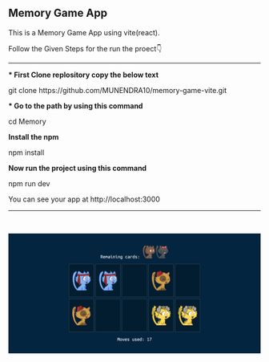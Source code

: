 ## Memory Game App

This is a Memory Game App using vite(react).

Follow the Given Steps for the run the proect👇
<hr>
<b>* First Clone replository copy the below text</b>
    <p>git clone https://github.com/MUNENDRA10/memory-game-vite.git</p> 
<b>* Go to the path by using this command</b>
<p>cd Memory</p>
<b>Install the npm</b>
<p>npm install</p>
<b>Now run the project using this command</b>
<p>npm run dev</p>
You can see your app at http://localhost:3000
<hr>
<br>

![screenshot](./src/images/Vite-React.png)